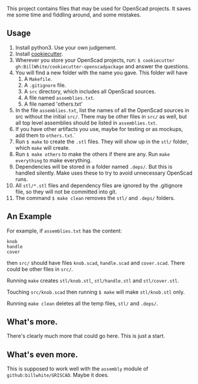 This project contains files that may be used for OpenScad projects. It saves me
some time and fiddling around, and some mistakes.

## Usage

1. Install python3. Use your own judgement.
1. Install [cookiecutter](https://cookiecutter.readthedocs.io/en/stable/index.html).
1. Wherever you store your OpenScad projects, run: `$ cookiecutter gh:BillWhite/cookiecutter-openscadpackage`
   and answer the questions.
1. You will find a new folder with the name you gave. This folder will have 
   1. A `Makefile`.
   1. A `.gitignore` file.
   1. A `src` directory, which includes all OpenScad sources.
   1. A file named `assemblies.txt`.
   1. A file named 'others.txt'
1. In the file `assemblies.txt`, list the names of all the OpenScad sources in src without 
the initial `src/`. There may be other files in `src/` as well, but all top level assemblies
should be listed in `assemblies.txt`.
1. If you have other artifacts you use, maybe for testing or as mockups, add them to `others.txt`.`
1. Run `$ make` to create the `.stl` files. They will show up in the `stl/` folder, which
`make` will create.
1. Run `$ make others` to make the others if there are any. Run `make everything` to make everything.
1. Dependencies will be stored in a folder named `.deps/`. But this is handled
silently. Make uses these to try to avoid unnecessary OpenScad runs.
1. All `stl/*.stl` files and dependency files are ignored by the .gitignore file, so they
will not be committed into git.
1. The command `$ make clean` removes the `stl/` and `.deps/` folders.

## An Example

For example, if `assemblies.txt` has the content:
   ```
   knob
   handle
   cover
   ```
then `src/` should have files `knob.scad`, `handle.scad` and `cover.scad`. There could
be other files in `src/`.

Running `make` creates `stl/knob.stl`, `stl/handle.stl` and `stl/cover.stl`.

Touching `src/knob.scad` then running `$ make` will make `stl/knob.stl` only.

Running `make clean` deletes all the temp files, `stl/` and `.deps/`.

## What's more.
There's clearly much more that could go here. This is just a start.

## What's even more.
This is supposed to work well with the `assembly` module of `github:billwhite/GRISCAD`.
Maybe it does.
